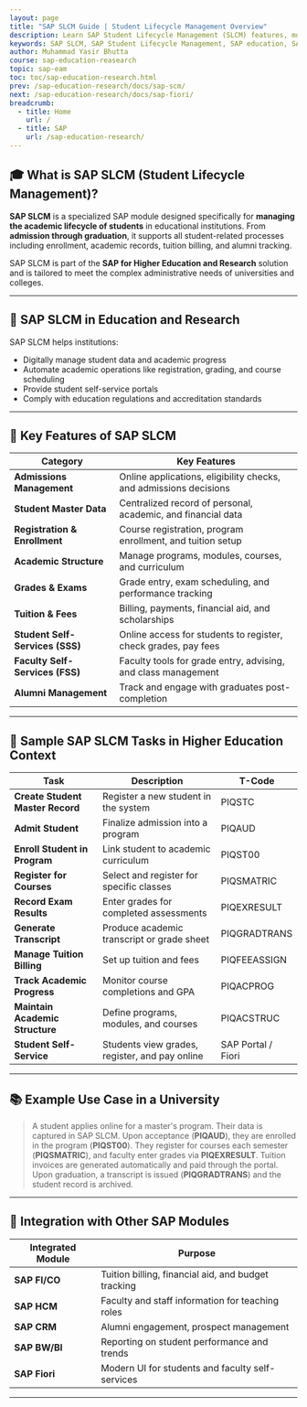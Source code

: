 ```yaml
---
layout: page
title: "SAP SLCM Guide | Student Lifecycle Management Overview"
description: Learn SAP Student Lifecycle Management (SLCM) features, modules, and benefits. A complete educational guide to mastering SAP SLCM for academic institutions.
keywords: SAP SLCM, SAP Student Lifecycle Management, SAP education, SAP campus management, SAP SLCM modules, student information system, academic ERP
author: Muhammad Yasir Bhutta
course: sap-education-reasearch
topic: sap-eam
toc: toc/sap-education-research.html
prev: /sap-education-research/docs/sap-scm/
next: /sap-education-research/docs/sap-fiori/
breadcrumb:
  - title: Home
    url: /
  - title: SAP
    url: /sap-education-research/
---
```


## 🎓 What is **SAP SLCM (Student Lifecycle Management)?**

**SAP SLCM** is a specialized SAP module designed specifically for **managing the academic lifecycle of students** in educational institutions. From **admission through graduation**, it supports all student-related processes including enrollment, academic records, tuition billing, and alumni tracking.

SAP SLCM is part of the **SAP for Higher Education and Research** solution and is tailored to meet the complex administrative needs of universities and colleges.

---

## 🎯 SAP SLCM in Education and Research

SAP SLCM helps institutions:

* Digitally manage student data and academic progress
* Automate academic operations like registration, grading, and course scheduling
* Provide student self-service portals
* Comply with education regulations and accreditation standards

---

## 🔑 Key Features of SAP SLCM

| Category                        | Key Features                                                      |
| ------------------------------- | ----------------------------------------------------------------- |
| **Admissions Management**       | Online applications, eligibility checks, and admissions decisions |
| **Student Master Data**         | Centralized record of personal, academic, and financial data      |
| **Registration & Enrollment**   | Course registration, program enrollment, and tuition setup        |
| **Academic Structure**          | Manage programs, modules, courses, and curriculum                 |
| **Grades & Exams**              | Grade entry, exam scheduling, and performance tracking            |
| **Tuition & Fees**              | Billing, payments, financial aid, and scholarships                |
| **Student Self-Services (SSS)** | Online access for students to register, check grades, pay fees    |
| **Faculty Self-Services (FSS)** | Faculty tools for grade entry, advising, and class management     |
| **Alumni Management**           | Track and engage with graduates post-completion                   |

---

## 🧪 Sample SAP SLCM Tasks in Higher Education Context

| Task                             | Description                                    | T-Code             |
| -------------------------------- | ---------------------------------------------- | ------------------ |
| **Create Student Master Record** | Register a new student in the system           | PIQSTC             |
| **Admit Student**                | Finalize admission into a program              | PIQAUD             |
| **Enroll Student in Program**    | Link student to academic curriculum            | PIQST00            |
| **Register for Courses**         | Select and register for specific classes       | PIQSMATRIC         |
| **Record Exam Results**          | Enter grades for completed assessments         | PIQEXRESULT        |
| **Generate Transcript**          | Produce academic transcript or grade sheet     | PIQGRADTRANS       |
| **Manage Tuition Billing**       | Set up tuition and fees                        | PIQFEEASSIGN       |
| **Track Academic Progress**      | Monitor course completions and GPA             | PIQACPROG          |
| **Maintain Academic Structure**  | Define programs, modules, and courses          | PIQACSTRUC         |
| **Student Self-Service**         | Students view grades, register, and pay online | SAP Portal / Fiori |

---

## 📚 Example Use Case in a University

> A student applies online for a master's program. Their data is captured in SAP SLCM.
> Upon acceptance (**PIQAUD**), they are enrolled in the program (**PIQST00**).
> They register for courses each semester (**PIQSMATRIC**), and faculty enter grades via **PIQEXRESULT**.
> Tuition invoices are generated automatically and paid through the portal.
> Upon graduation, a transcript is issued (**PIQGRADTRANS**) and the student record is archived.

---

## 🔄 Integration with Other SAP Modules

| Integrated Module | Purpose                                             |
| ----------------- | --------------------------------------------------- |
| **SAP FI/CO**     | Tuition billing, financial aid, and budget tracking |
| **SAP HCM**       | Faculty and staff information for teaching roles    |
| **SAP CRM**       | Alumni engagement, prospect management              |
| **SAP BW/BI**     | Reporting on student performance and trends         |
| **SAP Fiori**     | Modern UI for students and faculty self-services    |

---

